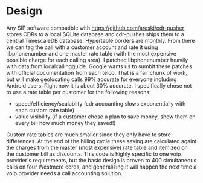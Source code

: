 # Design

Any SIP software compatible with https://github.com/areski/cdr-pusher stores CDRs to a local SQLite database and cdr-pushes ships them to a central TimescaleDB database. Hypertable borders are monthly. From there we can tag the call with a customer account and rate it using libphonenumber and one master rate table (with the most expensive possible charge for each calling area). I patched libphonenumber heavily with data from localcallingguide. Google wants us to sumbit these patches with official documentation from each telco. That is a fair chunk of work, but will make geolocating calls 99% accurate for everyone including Android users. Right now it is about 30% accurate. I specifically chose not to use a rate table per customer for the following reasons:

- speed/efficiency/scalablity (cdr accounting slows exponentially with each custom rate table)
- value visibility (if a customer chose a plan to save money, show them on every bill how much money they saved!)

Custom rate tables are much smaller since they only have to store differences. At the end of the billing cycle these saving are calculated againt the charges from the master (most expensive) rate table and itemized on the customer bill as discounts. This code is highly specific to one voip provider's requirements, but the basic design is proven to 400 simultaneous calls on four Westmere cores, and generalizing it will happen the next time a voip provider needs a call accounting solution.
